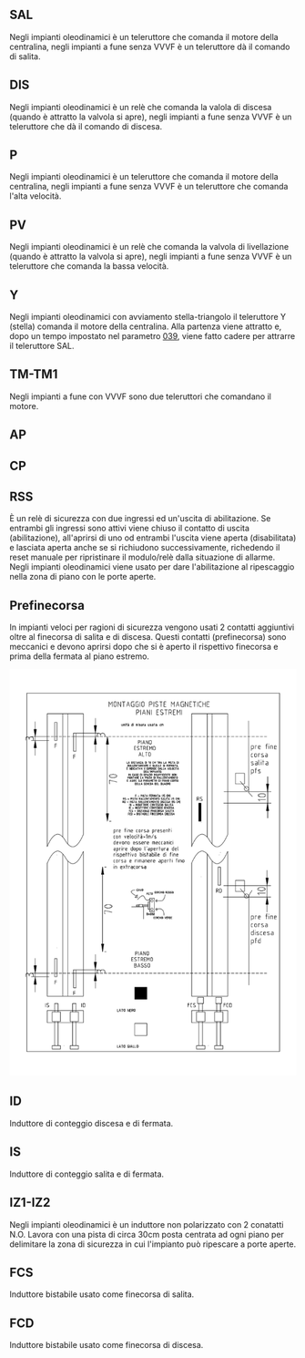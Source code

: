 ## SAL
Negli impianti oleodinamici è un teleruttore che comanda il motore della centralina, negli impianti a fune senza VVVF è un teleruttore dà il comando di salita.

## DIS
Negli impianti oleodinamici è un relè che comanda la valola di discesa (quando è attratto la valvola si apre), negli impianti a fune senza VVVF è un teleruttore che dà il comando di discesa.

## P
Negli impianti oleodinamici è un teleruttore che comanda il motore della centralina, negli impianti a fune senza VVVF è un teleruttore che comanda l'alta velocità.

## PV
Negli impianti oleodinamici è un relè che comanda la valvola di livellazione (quando è attratto la valvola si apre),
negli impianti a fune senza VVVF è un teleruttore che comanda la bassa velocità.

## Y
Negli impianti oleodinamici con avviamento stella-triangolo il teleruttore Y (stella) comanda il motore della centralina. Alla partenza viene attratto e, dopo un tempo impostato nel parametro [039](./mcpx/menu/parametri/temporizzazioni.md#039), viene fatto cadere per attrarre il teleruttore SAL.

## TM-TM1
Negli impianti a fune con VVVF sono due teleruttori che comandano il motore.

## AP

## CP

## RSS
È un relè di sicurezza con due ingressi ed un'uscita di abilitazione. Se entrambi gli ingressi sono attivi viene chiuso il contatto di uscita (abilitazione), all'aprirsi di uno od entrambi l'uscita viene aperta (disabilitata) e lasciata aperta anche se si richiudono successivamente, richedendo il reset manuale per ripristinare il modulo/relè dalla situazione di allarme.
Negli impianti oleodinamici viene usato per dare l'abilitazione al ripescaggio nella zona di piano con le porte aperte.

## Prefinecorsa
In impianti veloci per ragioni di sicurezza vengono usati 2 contatti aggiuntivi oltre al finecorsa di salita e di discesa.
Questi contatti (prefinecorsa) sono meccanici e devono aprirsi dopo che si è aperto il rispettivo finecorsa e prima della fermata al piano estremo.

<img src="./dist/piste-fune-estremi.png" style="width: 550px;">

## ID
Induttore di conteggio discesa e di fermata.

## IS
Induttore di conteggio salita e di fermata.

## IZ1-IZ2
Negli impianti oleodinamici è un induttore non polarizzato con 2 conatatti N.O. Lavora con una pista di circa 30cm posta centrata
ad ogni piano per delimitare la zona di sicurezza in cui l'impianto può ripescare a porte aperte.

## FCS
Induttore bistabile usato come finecorsa di salita.

## FCD
Induttore bistabile usato come finecorsa di discesa.

